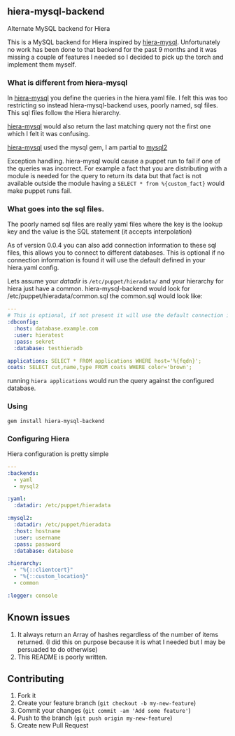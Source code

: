 ## hiera-mysql-backend

Alternate MySQL backend for Hiera

This is a MySQL backend for Hiera inspired by [hiera-mysql](https://github.com/crayfishx/hiera-mysql). Unfortunately no work has been done to that backend for the past 9 months and it was missing a couple of features I needed so I decided to pick up the torch and implement them myself.

### What is different from hiera-mysql

In [hiera-mysql](https://github.com/crayfishx/hiera-mysql) you define the queries in the hiera.yaml file. I felt this was too restricting so instead hiera-mysql-backend uses, poorly named, sql files. This sql files follow the Hiera hierarchy.

[hiera-mysql](https://github.com/crayfishx/hiera-mysql) would also return the last matching query not the first one which I felt it was confusing.

[hiera-mysql](https://github.com/crayfishx/hiera-mysql) used the mysql gem, I am partial to [mysql2](https://github.com/brianmario/mysql2)

Exception handling. hiera-mysql would cause a puppet run to fail if one of the queries was incorrect. For example a fact that you are distributing with a module is needed for the query to return its data but that fact is not available outside the module having a `SELECT * from %{custom_fact}` would make puppet runs fail.

### What goes into the sql files.

The poorly named sql files are really yaml files where the key is the lookup key and the value is the SQL statement (it accepts interpolation)

As of version 0.0.4 you can also add connection information to these sql files, this allows you to connect to different databases. This is optional if no connection information is found it will use the default defined in your hiera.yaml config.

Lets assume your _datadir_ is `/etc/puppet/hieradata/` and your hierarchy for hiera just have a common. hiera-mysql-backend would look for /etc/puppet/hieradata/common.sql the common.sql would look like:

```yaml
---
# This is optional, if not present it will use the default connection info from hiera.yaml
:dbconfig:
  :host: database.example.com
  :user: hieratest
  :pass: sekret
  :database: testhieradb

applications: SELECT * FROM applications WHERE host='%{fqdn}';
coats: SELECT cut,name,type FROM coats WHERE color='brown';
```

running `hiera applications` would run the query against the configured database.


### Using

`gem install hiera-mysql-backend`


### Configuring Hiera

Hiera configuration is pretty simple

```yaml
---
:backends:
  - yaml
  - mysql2

:yaml:
  :datadir: /etc/puppet/hieradata

:mysql2:
  :datadir: /etc/puppet/hieradata
  :host: hostname
  :user: username
  :pass: password
  :database: database

:hierarchy:
  - "%{::clientcert}"
  - "%{::custom_location}"
  - common

:logger: console
```

## Known issues

1. It always return an Array of hashes regardless of the number of items returned. (I did this on purpose because it is what I needed but I may be persuaded to do otherwise)
2. This README is poorly written.


## Contributing

1. Fork it
2. Create your feature branch (`git checkout -b my-new-feature`)
3. Commit your changes (`git commit -am 'Add some feature'`)
4. Push to the branch (`git push origin my-new-feature`)
5. Create new Pull Request
